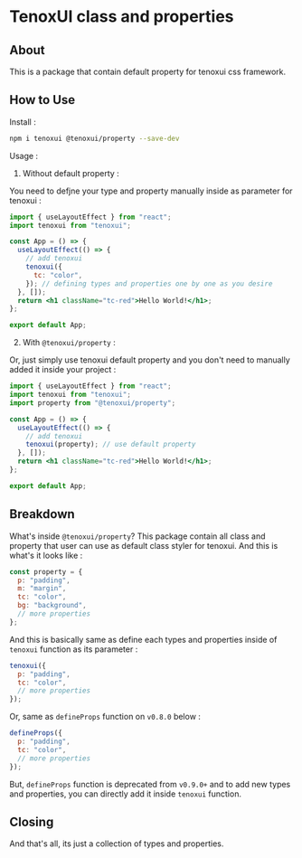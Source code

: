 # TenoxUI class and properties

## About

This is a package that contain default property for tenoxui css framework.

## How to Use

Install :

```sh
npm i tenoxui @tenoxui/property --save-dev
```

Usage :

1. Without default property :

You need to defjne your type and property manually inside as parameter for tenoxui :

```jsx
import { useLayoutEffect } from "react";
import tenoxui from "tenoxui";

const App = () => {
  useLayoutEffect(() => {
    // add tenoxui
    tenoxui({
      tc: "color",
    }); // defining types and properties one by one as you desire
  }, []);
  return <h1 className="tc-red">Hello World!</h1>;
};

export default App;
```

2. With `@tenoxui/property` :

Or, just simply use tenoxui default property and you don't need to manually added it inside your project :

```jsx
import { useLayoutEffect } from "react";
import tenoxui from "tenoxui";
import property from "@tenoxui/property";

const App = () => {
  useLayoutEffect(() => {
    // add tenoxui
    tenoxui(property); // use default property
  }, []);
  return <h1 className="tc-red">Hello World!</h1>;
};

export default App;
```

## Breakdown

What's inside `@tenoxui/property`? This package contain all class and property that user can use as default class styler for tenoxui. And this is what's it looks like :

```js
const property = {
  p: "padding",
  m: "margin",
  tc: "color",
  bg: "background",
  // more properties
};
```

And this is basically same as define each types and properties inside of `tenoxui` function as its parameter :

```js
tenoxui({
  p: "padding",
  tc: "color",
  // more properties
});
```

Or, same as `defineProps` function on `v0.8.0` below :

```js
defineProps({
  p: "padding",
  tc: "color",
  // more properties
});
```

But, `defineProps` function is deprecated from `v0.9.0+` and to add new types and properties, you can directly add it inside `tenoxui` function.

## Closing

And that's all, its just a collection of types and properties.
